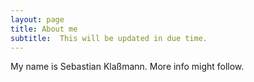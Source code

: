```yaml
---
layout: page
title: About me
subtitle:  This will be updated in due time.
---
```


My name is Sebastian Klaßmann. More info might follow.
